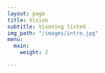 ```yaml
---
layout: page
title: Vision
subtitle: Visoning listed
img_path: "/images/intro.jpg"
menu:
  main:
    weight: 2

---
```

